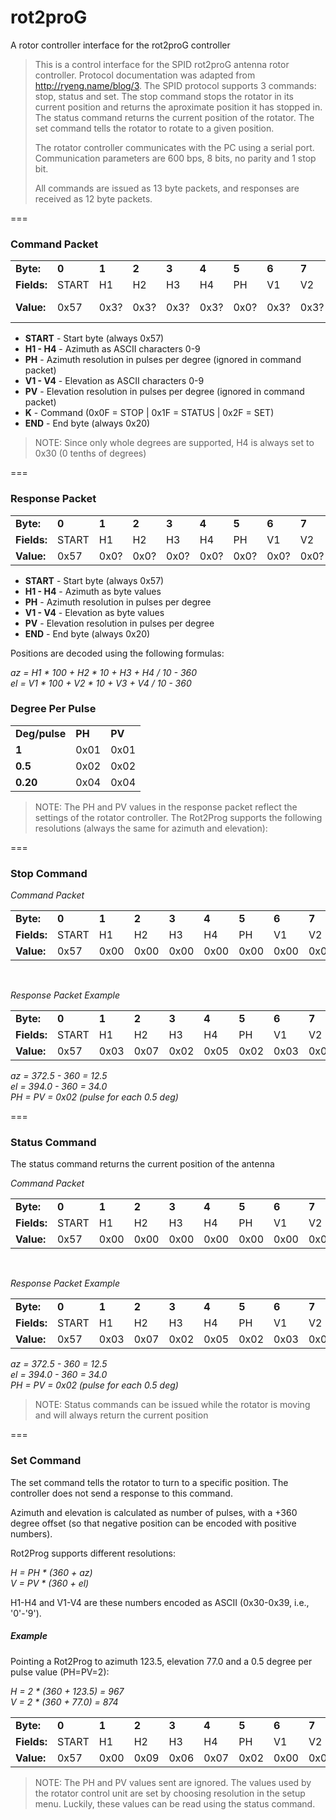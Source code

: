 # rot2proG
A rotor controller interface for the rot2proG controller<br>

> This is a control interface for the SPID rot2proG antenna rotor controller. Protocol documentation was adapted from http://ryeng.name/blog/3. The SPID protocol supports 3 commands: stop, status and set. The stop command stops the rotator in its current position and returns the aproximate position it has stopped in. The status command returns the current position of the rotator. The set command tells the rotator to rotate to a given position.
>
> The rotator controller communicates with the PC using a serial port. Communication parameters are 600 bps, 8 bits, no parity and 1 stop bit.
>
> All commands are issued as 13 byte packets, and responses are received as 12 byte packets.

===

<h3>Command Packet</h3>
<table>
  <tr>
    <td><b>Byte:</td>
    <td><b>0</td>
    <td><b>1</td>
    <td><b>2</td>
    <td><b>3</td>
    <td><b>4</td>
    <td><b>5</td>
    <td><b>6</td>
    <td><b>7</td>
    <td><b>8</td>
    <td><b>9</td>
    <td><b>10</td>
    <td><b>11</td>
    <td><b>12</td>
  </tr>
  <tr>
    <td><b>Fields:</td>
    <td>START</td>
    <td>H1</td>
    <td>H2</td>
    <td>H3</td>
    <td>H4</td>
    <td>PH</td>
    <td>V1</td>
    <td>V2</td>
    <td>V3</td>
    <td>V4</td>
    <td>PV</td>
    <td>K</td>
    <td>END</td>
  </tr>
  <tr>
    <td><b>Value:</td>
    <td>0x57</td>
    <td>0x3?</td>
    <td>0x3?</td>
    <td>0x3?</td>
    <td>0x3?</td>
    <td>0x0?</td>
    <td>0x3?</td>
    <td>0x3?</td>
    <td>0x3?</td>
    <td>0x3?</td>
    <td>0x0?</td>
    <td>0x?F</td>
    <td>0x20</td>
  </tr>
</table>

* <b>START</b> - Start byte (always 0x57)
* <b>H1 - H4</b> - Azimuth as ASCII characters 0-9
* <b>PH</b> - Azimuth resolution in pulses per degree (ignored in command packet)
* <b>V1 - V4</b> - Elevation as ASCII characters 0-9
* <b>PV</b> - Elevation resolution in pulses per degree (ignored in command packet)
* <b>K</b> - Command (0x0F = STOP | 0x1F = STATUS | 0x2F = SET)
* <b>END</b> - End byte (always 0x20)

> NOTE: Since only whole degrees are supported, H4 is always set to 0x30 (0 tenths of degrees)

===
<h3>Response Packet</h3>
<table>
  <tr>
    <td><b>Byte:</td>
    <td><b>0</td>
    <td><b>1</td>
    <td><b>2</td>
    <td><b>3</td>
    <td><b>4</td>
    <td><b>5</td>
    <td><b>6</td>
    <td><b>7</td>
    <td><b>8</td>
    <td><b>9</td>
    <td><b>10</td>
    <td><b>11</td>
  </tr>
  <tr>
    <td><b>Fields:</td>
    <td>START</td>
    <td>H1</td>
    <td>H2</td>
    <td>H3</td>
    <td>H4</td>
    <td>PH</td>
    <td>V1</td>
    <td>V2</td>
    <td>V3</td>
    <td>V4</td>
    <td>PV</td>
    <td>END</td>
  </tr>
  <tr>
    <td><b>Value:</td>
    <td>0x57</td>
    <td>0x0?</td>
    <td>0x0?</td>
    <td>0x0?</td>
    <td>0x0?</td>
    <td>0x0?</td>
    <td>0x0?</td>
    <td>0x0?</td>
    <td>0x0?</td>
    <td>0x0?</td>
    <td>0x0?</td>
    <td>0x20</td>
  </tr>
</table>

* <b>START</b> - Start byte (always 0x57)
* <b>H1 - H4</b> - Azimuth as byte values
* <b>PH</b> - Azimuth resolution in pulses per degree
* <b>V1 - V4</b> - Elevation as byte values
* <b>PV</b> - Elevation resolution in pulses per degree
* <b>END</b> - End byte (always 0x20)

Positions are decoded using the following formulas:

  _az = H1 * 100 + H2 * 10 + H3 + H4 / 10 - 360_ <br>
  _el = V1 * 100 + V2 * 10 + V3 + V4 / 10 - 360_

<h3>Degree Per Pulse</h3>
<table>
  <tr>
    <td><b>Deg/pulse</td>
    <td><b>PH</td>
    <td><b>PV</td>
  </tr>
  <tr>
    <td><b>1</td>
    <td>0x01</td>
    <td>0x01</td>
  </tr>
  <tr>
    <td><b>0.5</td>
    <td>0x02</td>
    <td>0x02</td>
  </tr>
  <tr>
    <td><b>0.20</td>
    <td>0x04</td>
    <td>0x04</td>
  </tr>
</table>

> NOTE: The PH and PV values in the response packet reflect the settings of the rotator controller. The Rot2Prog supports the following resolutions (always the same for azimuth and elevation):

===
<h3>Stop Command</h3>

_Command Packet_

<table>
  <tr>
    <td><b>Byte:</td>
    <td><b>0</td>
    <td><b>1</td>
    <td><b>2</td>
    <td><b>3</td>
    <td><b>4</td>
    <td><b>5</td>
    <td><b>6</td>
    <td><b>7</td>
    <td><b>8</td>
    <td><b>9</td>
    <td><b>10</td>
    <td><b>11</td>
    <td><b>12</tb>
  </tr>
  <tr>
    <td><b>Fields:</td>
    <td>START</td>
    <td>H1</td>
    <td>H2</td>
    <td>H3</td>
    <td>H4</td>
    <td>PH</td>
    <td>V1</td>
    <td>V2</td>
    <td>V3</td>
    <td>V4</td>
    <td>PV</td>
    <td>K</td>
    <td>END</td>
  </tr>
  <tr>
    <td><b>Value:</td>
    <td>0x57</td>
    <td>0x00</td>
    <td>0x00</td>
    <td>0x00</td>
    <td>0x00</td>
    <td>0x00</td>
    <td>0x00</td>
    <td>0x00</td>
    <td>0x00</td>
    <td>0x00</td>
    <td>0x00</td>
    <td>0x0F</td>
    <td>0x20</td>
  </tr>
</table>

<br>

_Response Packet Example_

<table>
  <tr>
    <td><b>Byte:</td>
    <td><b>0</td>
    <td><b>1</td>
    <td><b>2</td>
    <td><b>3</td>
    <td><b>4</td>
    <td><b>5</td>
    <td><b>6</td>
    <td><b>7</td>
    <td><b>8</td>
    <td><b>9</td>
    <td><b>10</td>
    <td><b>11</td>
  </tr>
  <tr>
    <td><b>Fields:</td>
    <td>START</td>
    <td>H1</td>
    <td>H2</td>
    <td>H3</td>
    <td>H4</td>
    <td>PH</td>
    <td>V1</td>
    <td>V2</td>
    <td>V3</td>
    <td>V4</td>
    <td>PV</td>
    <td>END</td>
  </tr>
  <tr>
    <td><b>Value:</td>
    <td>0x57</td>
    <td>0x03</td>
    <td>0x07</td>
    <td>0x02</td>
    <td>0x05</td>
    <td>0x02</td>
    <td>0x03</td>
    <td>0x09</td>
    <td>0x04</td>
    <td>0x00</td>
    <td>0x02</td>
    <td>0x20</td>
  </tr>
</table>

_az = 372.5 - 360 = 12.5_ <br>
_el = 394.0 - 360 = 34.0_ <br>
_PH = PV = 0x02 (pulse for each 0.5 deg)_

===
<h3>Status Command</h3>
The status command returns the current position of the antenna

_Command Packet_

<table>
  <tr>
    <td><b>Byte:</td>
    <td><b>0</td>
    <td><b>1</td>
    <td><b>2</td>
    <td><b>3</td>
    <td><b>4</td>
    <td><b>5</td>
    <td><b>6</td>
    <td><b>7</td>
    <td><b>8</td>
    <td><b>9</td>
    <td><b>10</td>
    <td><b>11</td>
    <td><b>12</tb>
  </tr>
  <tr>
    <td><b>Fields:</td>
    <td>START</td>
    <td>H1</td>
    <td>H2</td>
    <td>H3</td>
    <td>H4</td>
    <td>PH</td>
    <td>V1</td>
    <td>V2</td>
    <td>V3</td>
    <td>V4</td>
    <td>PV</td>
    <td>K</td>
    <td>END</td>
  </tr>
  <tr>
    <td><b>Value:</td>
    <td>0x57</td>
    <td>0x00</td>
    <td>0x00</td>
    <td>0x00</td>
    <td>0x00</td>
    <td>0x00</td>
    <td>0x00</td>
    <td>0x00</td>
    <td>0x00</td>
    <td>0x00</td>
    <td>0x00</td>
    <td>0x1F</td>
    <td>0x20</td>
  </tr>
</table>

<br>

_Response Packet Example_

<table>
  <tr>
    <td><b>Byte:</td>
    <td><b>0</td>
    <td><b>1</td>
    <td><b>2</td>
    <td><b>3</td>
    <td><b>4</td>
    <td><b>5</td>
    <td><b>6</td>
    <td><b>7</td>
    <td><b>8</td>
    <td><b>9</td>
    <td><b>10</td>
    <td><b>11</td>
  </tr>
  <tr>
    <td><b>Fields:</td>
    <td>START</td>
    <td>H1</td>
    <td>H2</td>
    <td>H3</td>
    <td>H4</td>
    <td>PH</td>
    <td>V1</td>
    <td>V2</td>
    <td>V3</td>
    <td>V4</td>
    <td>PV</td>
    <td>END</td>
  </tr>
  <tr>
    <td><b>Value:</td>
    <td>0x57</td>
    <td>0x03</td>
    <td>0x07</td>
    <td>0x02</td>
    <td>0x05</td>
    <td>0x02</td>
    <td>0x03</td>
    <td>0x09</td>
    <td>0x04</td>
    <td>0x00</td>
    <td>0x02</td>
    <td>0x20</td>
  </tr>
</table>

_az = 372.5 - 360 = 12.5_ <br>
_el = 394.0 - 360 = 34.0_ <br>
_PH = PV = 0x02 (pulse for each 0.5 deg)_

> NOTE: Status commands can be issued while the rotator is moving and will always return the current position

===
<h3>Set Command</h3>
The set command tells the rotator to turn to a specific position. The controller does not send a response to this command.

Azimuth and elevation is calculated as number of pulses, with a +360 degree offset (so that negative position can be encoded with positive numbers).

Rot2Prog supports different resolutions:

_H = PH * (360 + az)_ <br>
_V = PV * (360 + el)_

H1-H4 and V1-V4 are these numbers encoded as ASCII (0x30-0x39, i.e., '0'-'9').

<h5>Example</h5>
Pointing a Rot2Prog to azimuth 123.5, elevation 77.0 and a 0.5 degree per pulse value (PH=PV=2):

_H = 2 * (360 + 123.5) = 967_ <br>
_V = 2 * (360 + 77.0) = 874_

<table>
  <tr>
    <td><b>Byte:</td>
    <td><b>0</td>
    <td><b>1</td>
    <td><b>2</td>
    <td><b>3</td>
    <td><b>4</td>
    <td><b>5</td>
    <td><b>6</td>
    <td><b>7</td>
    <td><b>8</td>
    <td><b>9</td>
    <td><b>10</td>
    <td><b>11</td>
    <td><b>12</tb>
  </tr>
  <tr>
    <td><b>Fields:</td>
    <td>START</td>
    <td>H1</td>
    <td>H2</td>
    <td>H3</td>
    <td>H4</td>
    <td>PH</td>
    <td>V1</td>
    <td>V2</td>
    <td>V3</td>
    <td>V4</td>
    <td>PV</td>
    <td>K</td>
    <td>END</td>
  </tr>
  <tr>
    <td><b>Value:</td>
    <td>0x57</td>
    <td>0x00</td>
    <td>0x09</td>
    <td>0x06</td>
    <td>0x07</td>
    <td>0x02</td>
    <td>0x00</td>
    <td>0x08</td>
    <td>0x07</td>
    <td>0x04</td>
    <td>0x02</td>
    <td>0x2F</td>
    <td>0x20</td>
  </tr>
</table>

>NOTE: The PH and PV values sent are ignored. The values used by the rotator control unit are set by choosing resolution in the setup menu. Luckily, these values can be read using the status command.
